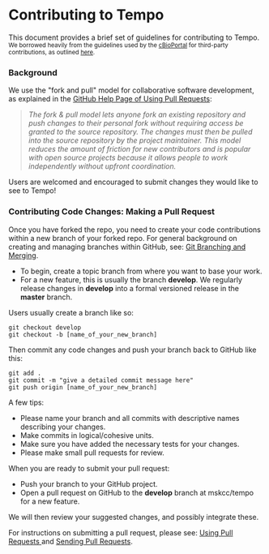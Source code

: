 # Contributing to Tempo

This document provides a brief set of guidelines for contributing to Tempo.\
<small>We borrowed heavily from the guidelines used by the [cBioPortal](https://github.com/cBioPortal/cbioportal) for third-party contributions, as outlined [here](https://github.com/cBioPortal/cbioportal/blob/master/CONTRIBUTING.md).</small>

### Background
We use the "fork and pull" model for collaborative software development, as explained in the [GitHub Help Page of Using Pull Requests](https://help.github.com/articles/using-pull-requests/):

>_The fork & pull model lets anyone fork an existing repository and push changes to their personal fork without requiring access be granted to the source repository. The changes must then be pulled into the source repository by the project maintainer. This model reduces the amount of friction for new contributors and is popular with open source projects because it allows people to work independently without upfront coordination._

Users are welcomed and encouraged to submit changes they would like to see to Tempo!

### Contributing Code Changes: Making a Pull Request

Once you have forked the repo, you need to create your code contributions within a new branch of your forked repo. For general background on creating and managing branches within GitHub, see: [Git Branching and Merging](https://git-scm.com/book/en/v2/Git-Branching-Basic-Branching-and-Merging).

* To begin, create a topic branch from where you want to base your work.
* For a new feature, this is usually the branch **develop**.  We regularly release changes in **develop** into a formal versioned release in the **master** branch.

Users usually create a branch like so:

```
git checkout develop
git checkout -b [name_of_your_new_branch]
```

Then commit any code changes and push your branch back to GitHub like this:

```
git add . 
git commit -m "give a detailed commit message here"
git push origin [name_of_your_new_branch]
```

A few tips:

* Please name your branch and all commits with descriptive names describing your changes.
* Make commits in logical/cohesive units.
* Make sure you have added the necessary tests for your changes.
* Please make small pull requests for review. 

When you are ready to submit your pull request:

* Push your branch to your GitHub project.
* Open a pull request on GitHub to the **develop** branch at mskcc/tempo for a new feature.

We will then review your suggested changes, and possibly integrate these. 

For instructions on submitting a pull request, please see: [Using Pull Requests ](https://help.github.com/articles/using-pull-requests/) and [Sending Pull Requests](http://help.github.com/send-pull-requests/).

